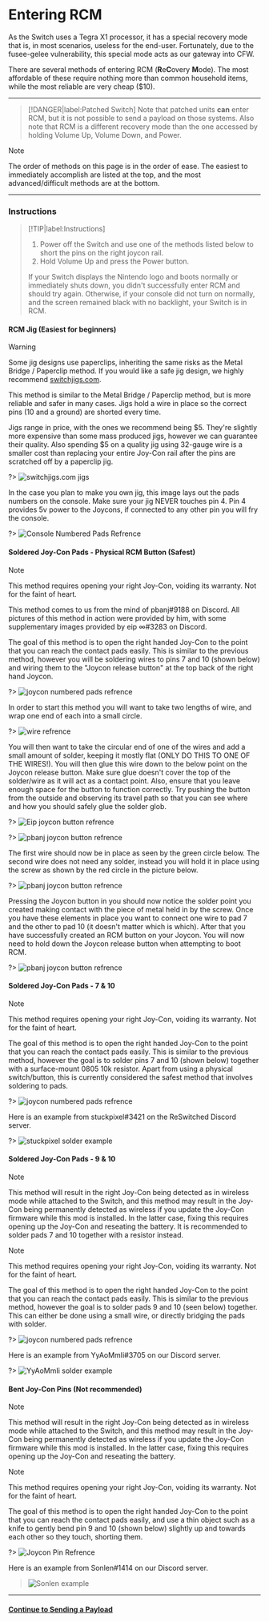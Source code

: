 # Entering RCM

As the Switch uses a Tegra X1 processor, it has a special recovery mode that is, in most scenarios, useless for the end-user. Fortunately, due to the fusee-gelee vulnerability, this special mode acts as our gateway into CFW.

There are several methods of entering RCM (**R**e**C**overy **M**ode). The most affordable of these require nothing more than common household items, while the most reliable are very cheap ($10).

-----

> [!DANGER|label:Patched Switch]
> Note that patched units **can** enter RCM, but it is not possible to send a payload on those systems. Also note that RCM is a different recovery mode than the one accessed by holding Volume Up, Volume Down, and Power.

> [!NOTE]
> The order of methods on this page is in the order of ease. The easiest to immediately accomplish are listed at the top, and the most advanced/difficult methods are at the bottom.

-----

### Instructions

> [!TIP|label:Instructions]
> 1. Power off the Switch and use one of the methods listed below to short the pins on the right joycon rail.
> 2. Hold Volume Up and press the Power button.
>
> If your Switch displays the Nintendo logo and boots normally or immediately shuts down, you didn't successfully enter RCM and should try again. Otherwise, if your console did not turn on normally, and the screen remained black with no backlight, your Switch is in RCM.

<!-- tabs:start -->

#### **RCM Jig (Easiest for beginners)**

> [!WARNING]
> Some jig designs use paperclips, inheriting the same risks as the Metal Bridge / Paperclip method. If you would like a safe jig design, we highly recommend [switchjigs.com](https://switchjigs.com).

This method is similar to the Metal Bridge / Paperclip method, but is more reliable and safer in many cases. Jigs hold a wire in place so the correct pins (10 and a ground) are shorted every time.

Jigs range in price, with the ones we recommend being $5. They're slightly more expensive than some mass produced jigs, however we can guarantee their quality. Also spending $5 on a quality jig using 32-gauge wire is a smaller cost than replacing your entire Joy-Con rail after the pins are scratched off by a paperclip jig.

?> ![switchjigs.com jigs](../img/entering_rcm_jig.jpg)
		
In the case you plan to make you own jig, this image lays out the pads numbers on the console. Make sure your jig NEVER touches pin 4. Pin 4 provides 5v power to the Joycons, if connected to any other pin you will fry the console.

?> ![Console Numbered Pads Refrence](../img/entering_rcm_pads_numbered.jpg)


#### **Soldered Joy-Con Pads - Physical RCM Button (Safest)**

> [!NOTE]
> This method requires opening your right Joy-Con, voiding its warranty. Not for the faint of heart.

This method comes to us from the mind of pbanj#9188 on Discord. All pictures of this method in action were provided by him, with some supplementary images provided by eip ∞#3283 on Discord.
	
The goal of this method is to open the right handed Joy-Con to the point that you can reach the contact pads easily. This is similar to the previous method, however you will be soldering wires to pins 7 and 10 (shown below) and wiring them to the "Joycon release button" at the top back of the right hand Joycon.

?> ![joycon numbered pads refrence](../img/entering_rcm_solder_numbered.jpg)

In order to start this method you will want to take two lengths of wire, and wrap one end of each into a small circle.

?> ![wire refrence](../img/entering_rcm_button_1.jpg)
		
You will then want to take the circular end of one of the wires and add a small amount of solder, keeping it mostly flat (ONLY DO THIS TO ONE OF THE WIRES!). You will then glue this wire down to the below point on the Joycon release button. Make sure glue doesn't cover the top of the solder/wire as it will act as a contact point. Also, ensure that you leave enough space for the button to function correctly. Try pushing the button from the outside and observing its travel path so that you can see where and how you should safely glue the solder glob.
	
?> ![Eip joycon button refrence](../img/entering_rcm_button_5.jpg)
		
?> ![pbanj joycon button refrence](../img/entering_rcm_button_3.jpg)
		
The first wire should now be in place as seen by the green circle below. The second wire does not need any solder, instead you will hold it in place using the screw as shown by the red circle in the picture below.

?> ![pbanj joycon button refrence](../img/entering_rcm_button_6.jpg)

Pressing the Joycon button in you should now notice the solder point you created making contact with the piece of metal held in by the screw. Once you have these elements in place you want to connect one wire to pad 7 and the other to pad 10 (it doesn't matter which is which). After that you have successfully created an RCM button on your Joycon. You will now need to hold down the Joycon release button when attempting to boot RCM.

?> ![pbanj joycon button refrence](../img/entering_rcm_button_2.jpg)


#### **Soldered Joy-Con Pads - 7 & 10**
> [!NOTE]
> This method requires opening your right Joy-Con, voiding its warranty. Not for the faint of heart.

The goal of this method is to open the right handed Joy-Con to the point that you can reach the contact pads easily. This is similar to the previous method, however the goal is to solder pins 7 and 10 (shown below) together with a surface-mount 0805 10k resistor. Apart from using a physical switch/button, this is currently considered the safest method that involves soldering to pads.

?> ![joycon numbered pads refrence](../img/entering_rcm_solder_numbered.jpg)

Here is an example from stuckpixel#3421 on the ReSwitched Discord server.

?> ![stuckpixel solder example](../img/entering_rcm_solder_710_stuckpixel.jpg)


#### **Soldered Joy-Con Pads - 9 & 10**
> [!NOTE]
> This method will result in the right Joy-Con being detected as in wireless mode while attached to the Switch, and this method may result in the Joy-Con being permanently detected as wireless if you update the Joy-Con firmware while this mod is installed. In the latter case, fixing this requires opening up the Joy-Con and reseating the battery. It is recommended to solder pads 7 and 10 together with a resistor instead.

> [!NOTE]
> This method requires opening your right Joy-Con, voiding its warranty. Not for the faint of heart.

The goal of this method is to open the right handed Joy-Con to the point that you can reach the contact pads easily. This is similar to the previous method, however the goal is to solder pads 9 and 10 (seen below) together. This can either be done using a small wire, or directly bridging the pads with solder.

?> ![joycon numbered pads refrence](../img/entering_rcm_solder_numbered.jpg)
	
Here is an example from YyAoMmIi#3705 on our Discord server.

?> ![YyAoMmIi solder example](../img/entering_rcm_solder_910_yyaommii.jpg)


#### **Bent Joy-Con Pins (Not recommended)**
> [!NOTE]
> This method will result in the right Joy-Con being detected as in wireless mode while attached to the Switch, and this method may result in the Joy-Con being permanently detected as wireless if you update the Joy-Con firmware while this mod is installed. In the latter case, fixing this requires opening up the Joy-Con and reseating the battery.

> [!NOTE]
> This method requires opening your right Joy-Con, voiding its warranty. Not for the faint of heart.

The goal of this method is to open the right handed Joy-Con to the point that you can reach the contact pads easily, and use a thin object such as a knife to gently bend pin 9 and 10 (shown below) slightly up and towards each other so they touch, shorting them.

?> ![Joycon Pin Refrence](../img/enterting_rcm_pins_numbered.jpg)

Here is an example from Sonlen#1414 on our Discord server.

> ![Sonlen example](../img/entering_rcm_bent_pins.jpg)

<!-- tabs:end -->

-----

#### [Continue to Sending a Payload <i class="fa fa-arrow-circle-right fa-lg"></i>](sending_payload.md)